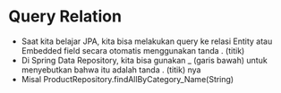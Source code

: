 # Query Relation
* Saat kita belajar JPA, kita bisa melakukan query ke relasi Entity atau Embedded field secara otomatis menggunakan tanda . (titik)
* Di Spring Data Repository, kita bisa gunakan _ (garis bawah) untuk menyebutkan bahwa itu adalah tanda . (titik) nya
* Misal ProductRepository.findAllByCategory_Name(String)
